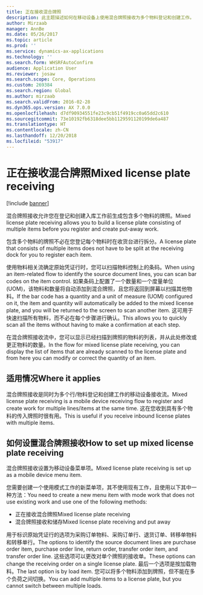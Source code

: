 ```yaml
---
title: 正在接收混合牌照
description: 此主题描述如何在移动设备上使用混合牌照接收为多个物料登记和创建工作。
author: Mirzaab
manager: AnnBe
ms.date: 05/26/2017
ms.topic: article
ms.prod: ''
ms.service: dynamics-ax-applications
ms.technology: ''
ms.search.form: WHSRFAutoConfirm
audience: Application User
ms.reviewer: josaw
ms.search.scope: Core, Operations
ms.custom: 269384
ms.search.region: Global
ms.author: mirzaab
ms.search.validFrom: 2016-02-28
ms.dyn365.ops.version: AX 7.0.0
ms.openlocfilehash: d7df90934551fe23c9cb51f4919cc0a65dd2c610
ms.sourcegitcommit: 73e10192fb6318dee5bb1129591120199de6a487
ms.translationtype: HT
ms.contentlocale: zh-CN
ms.lasthandoff: 12/20/2018
ms.locfileid: "53917"
---
```

# <a name="mixed-license-plate-receiving"></a><span data-ttu-id="044f3-103">正在接收混合牌照</span><span class="sxs-lookup"><span data-stu-id="044f3-103">Mixed license plate receiving</span></span>

[!include [banner](../includes/banner.md)]

<span data-ttu-id="044f3-104">混合牌照接收允许您在登记和创建入库工作前生成包含多个物料的牌照。</span><span class="sxs-lookup"><span data-stu-id="044f3-104">Mixed license plate receiving allows you to build a license plate consisting of multiple items before you register and create put-away work.</span></span> 

<span data-ttu-id="044f3-105">包含多个物料的牌照不必在您登记每个物料时在收货台进行拆分。</span><span class="sxs-lookup"><span data-stu-id="044f3-105">A license plate that consists of multiple items does not have to be split at the receiving dock for you to register each item.</span></span> 

<span data-ttu-id="044f3-106">使用物料相关流确定原始凭证行时，您可以扫描物料控制上的条码。</span><span class="sxs-lookup"><span data-stu-id="044f3-106">When using an item-related flow to identify the source document lines, you can scan bar codes on the item control.</span></span> <span data-ttu-id="044f3-107">如果条码上配置了一个数量和一个度量单位 (UOM)，该物料和数量将自动添加到混合牌照，且您将返回到屏幕以扫描其他物料。</span><span class="sxs-lookup"><span data-stu-id="044f3-107">If the bar code has a quantity and a unit of measure (UOM) configured on it, the item and quantity will automatically be added to the mixed license plate, and you will be returned to the screen to scan another item.</span></span> <span data-ttu-id="044f3-108">这可用于快速扫描所有物料，而不必在每个步骤进行确认。</span><span class="sxs-lookup"><span data-stu-id="044f3-108">This allows you to quickly scan all the items without having to make a confirmation at each step.</span></span> 

<span data-ttu-id="044f3-109">在混合牌照接收流中，您可以显示已经扫描到牌照的物料的列表，并从此处修改或更正物料的数量。</span><span class="sxs-lookup"><span data-stu-id="044f3-109">In the flow for mixed license plate receiving, you can display the list of items that are already scanned to the license plate and from here you can modify or correct the quantity of an item.</span></span>

## <a name="where-it-applies"></a><span data-ttu-id="044f3-110">适用情况</span><span class="sxs-lookup"><span data-stu-id="044f3-110">Where it applies</span></span>

<span data-ttu-id="044f3-111">混合牌照接收是同时为多个行/物料登记和创建工作的移动设备接收流。</span><span class="sxs-lookup"><span data-stu-id="044f3-111">Mixed license plate receiving is a mobile device receiving flow to register and create work for multiple lines/items at the same time.</span></span> <span data-ttu-id="044f3-112">这在您收到具有多个物料的传入牌照时很有用。</span><span class="sxs-lookup"><span data-stu-id="044f3-112">This is useful if you receive inbound license plates with multiple items.</span></span> 

## <a name="how-to-set-up-mixed-license-plate-receiving"></a><span data-ttu-id="044f3-113">如何设置混合牌照接收</span><span class="sxs-lookup"><span data-stu-id="044f3-113">How to set up mixed license plate receiving</span></span>
<span data-ttu-id="044f3-114">混合牌照接收设置为移动设备菜单项。</span><span class="sxs-lookup"><span data-stu-id="044f3-114">Mixed license plate receiving is set up as a mobile device menu item.</span></span>

<span data-ttu-id="044f3-115">您需要创建一个使用模式工作的新菜单项，其不使用现有工作，且使用以下其中一种方法：</span><span class="sxs-lookup"><span data-stu-id="044f3-115">You need to create a new menu item with mode work that does not use existing work and use one of the following methods:</span></span>

- <span data-ttu-id="044f3-116">正在接收混合牌照</span><span class="sxs-lookup"><span data-stu-id="044f3-116">Mixed license plate receiving</span></span>
- <span data-ttu-id="044f3-117">混合牌照接收和储存</span><span class="sxs-lookup"><span data-stu-id="044f3-117">Mixed license plate receiving and put away</span></span>

<span data-ttu-id="044f3-118">用于标识原始凭证行的选项为采购订单物料、采购订单行、退货订单、转移单物料和转移单行。</span><span class="sxs-lookup"><span data-stu-id="044f3-118">The options to identify the source document lines are purchase order item, purchase order line, return order, transfer order item, and transfer order line.</span></span> <span data-ttu-id="044f3-119">这些选项可以更改对单个牌照的接收单。</span><span class="sxs-lookup"><span data-stu-id="044f3-119">These options can change the receiving order on a single license plate.</span></span> <span data-ttu-id="044f3-120">最后一个选项是按加载物料。</span><span class="sxs-lookup"><span data-stu-id="044f3-120">The last option is by load item.</span></span> <span data-ttu-id="044f3-121">您可以将多个物料添加到牌照，但不能在多个负荷之间切换。</span><span class="sxs-lookup"><span data-stu-id="044f3-121">You can add multiple items to a license plate, but you cannot switch between multiple loads.</span></span>
